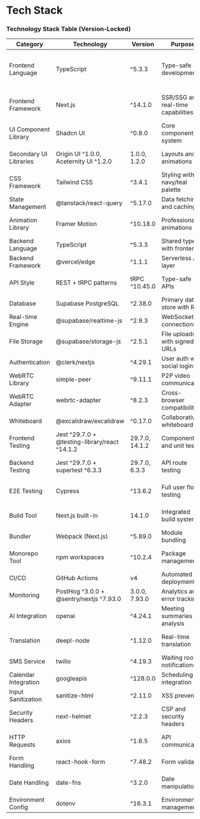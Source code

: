# Tech Stack

### Technology Stack Table (Version-Locked)

| Category | Technology | Version | Purpose | Rationale |
|----------|------------|---------|---------|-----------|
| Frontend Language | TypeScript | ^5.3.3 | Type-safe development | PRD requirement for enhanced developer productivity |
| Frontend Framework | Next.js | ^14.1.0 | SSR/SSG and real-time capabilities | PRD specified App Router for modern capabilities |
| UI Component Library | Shadcn UI | ^0.8.0 | Core component system | PRD specified primary choice |
| Secondary UI Libraries | Origin UI ^1.0.0, Aceternity UI ^1.2.0 | 1.0.0, 1.2.0 | Layouts and animations | PRD specified for specialized needs |
| CSS Framework | Tailwind CSS | ^3.4.1 | Styling with navy/teal palette | PRD design system alignment |
| State Management | @tanstack/react-query | ^5.17.0 | Data fetching and caching | PRD specified optimization |
| Animation Library | Framer Motion | ^10.18.0 | Professional animations | PRD smooth transitions requirement |
| Backend Language | TypeScript | ^5.3.3 | Shared types with frontend | Monorepo type consistency |
| Backend Framework | @vercel/edge | ^1.1.1 | Serverless API layer | Free tier optimized |
| API Style | REST + tRPC patterns | tRPC ^10.45.0 | Type-safe APIs | Shared TypeScript interfaces |
| Database | Supabase PostgreSQL | ^2.38.0 | Primary data store with RLS | PRD multi-tenant security |
| Real-time Engine | @supabase/realtime-js | ^2.9.3 | WebSocket connections | PRD live collaboration |
| File Storage | @supabase/storage-js | ^2.5.1 | File uploads with signed URLs | PRD automatic expiration |
| Authentication | @clerk/nextjs | ^4.29.1 | User auth with social logins | PRD role-based access |
| WebRTC Library | simple-peer | ^9.11.1 | P2P video communication | PRD encrypted video calls |
| WebRTC Adapter | webrtc-adapter | ^8.2.3 | Cross-browser compatibility | PRD browser support requirement |
| Whiteboard | @excalidraw/excalidraw | ^0.17.0 | Collaborative whiteboard | PRD real-time synchronization |
| Frontend Testing | Jest ^29.7.0 + @testing-library/react ^14.1.2 | 29.7.0, 14.1.2 | Component and unit tests | PRD testing pyramid |
| Backend Testing | Jest ^29.7.0 + supertest ^6.3.3 | 29.7.0, 6.3.3 | API route testing | Edge function integration tests |
| E2E Testing | Cypress | ^13.6.2 | Full user flow testing | PRD comprehensive testing |
| Build Tool | Next.js built-in | 14.1.0 | Integrated build system | Optimal deployment integration |
| Bundler | Webpack (Next.js) | ^5.89.0 | Module bundling | Built into Next.js |
| Monorepo Tool | npm workspaces | ^10.2.4 | Package management | No additional tooling overhead |
| CI/CD | GitHub Actions | v4 | Automated deployment | Free tier Vercel integration |
| Monitoring | PostHog ^3.0.0 + @sentry/nextjs ^7.93.0 | 3.0.0, 7.93.0 | Analytics and error tracking | PRD monitoring requirements |
| AI Integration | openai | ^4.24.1 | Meeting summaries and analysis | PRD productivity features |
| Translation | deepl-node | ^1.12.0 | Real-time translation | PRD 10+ languages support |
| SMS Service | twilio | ^4.19.3 | Waiting room notifications | PRD SMS alerts |
| Calendar Integration | googleapis | ^128.0.0 | Scheduling integration | PRD calendar sync |
| Input Sanitization | sanitize-html | ^2.11.0 | XSS prevention | PRD security requirement |
| Security Headers | next-helmet | ^2.2.3 | CSP and security headers | PRD security implementation |
| HTTP Requests | axios | ^1.6.5 | API communication | Consistent request handling |
| Form Handling | react-hook-form | ^7.48.2 | Form validation | Optimized form performance |
| Date Handling | date-fns | ^3.2.0 | Date manipulation | Lightweight alternative to moment |
| Environment Config | dotenv | ^16.3.1 | Environment management | Secure config handling |
